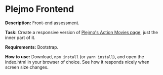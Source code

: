 # Plejmo Frontend
__Description:__ Front-end assessment.

__Task:__ Create a responsive version of [Plejmo's Action Movies page](https://www.plejmo.com/sv/genrer/action/), just the inner part of it.

__Requirements:__ Bootstrap.

__How to use:__ Download, `npm install` (or `yarn install`), and open the index.html in your browser of choice. See how it responds nicely when screen size changes.

